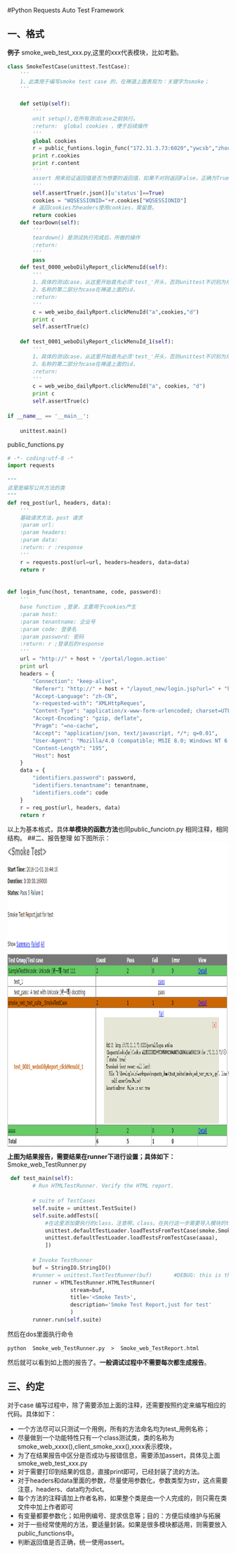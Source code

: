 #Python Requests Auto Test Framework
## 一、格式
**例子**
smoke_web_test_xxx.py,这里的xxx代表模块，比如考勤。
```python
class SmokeTestCase(unittest.TestCase):
    '''
    1、此类用于编写smoke test case 的，在禅道上面表现为：关键字为smoke；
    '''

    def setUp(self):
        '''
        unit setup(),在所有测试case之前执行。
        :return:  global cookies ，便于后续操作
        '''
        global cookies
        r = public_funtions.login_func("172.31.3.73:6020","ywcsb","zhouyong","a111111")
        print r.cookies
        print r.content
        '''
        assert 用来验证返回值是否为想要的返回值，如果不对则返回False，正确为True
        '''
        self.assertTrue(r.json()[u'status']==True)
        cookies = "WQSESSIONID="+r.cookies["WQSESSIONID"]
        # 返回cookies为headers使用cookies，需留意。
        return cookies
    def tearDown(self):
        '''
        teardown() 是测试执行完成后，所做的操作
        :return:
        '''
        pass
    def test_0000_weboDilyReport_clickMenuId(self):
        '''
        1、具体的测试case，从这里开始首先必须'test_'开头，否则unittest不识别为用例，
        2、名称的第二部分为case在禅道上面的id，
        :return:
        '''
        c = web_weibo_dailyRport.clickMenuId("a",cookies,"d")
        print c
        self.assertTrue(c)

    def test_0001_weboDilyReport_clickMenuId_1(self):
        '''
        1、具体的测试case，从这里开始首先必须'test_'开头，否则unittest不识别为用例，
        2、名称的第二部分为case在禅道上面的id，
        :return:
        '''
        c = web_weibo_dailyRport.clickMenuId("a", cookies, "d")
        print c
        self.assertTrue(c)

if __name__ == '__main__':

    unittest.main()

```
public_functions.py
```python
# -*- coding:utf-8 -*
import requests

"""
这里是编写公共方法的类
"""
def req_post(url, headers, data):
    '''
    基础请求方法，post 请求
    :param url:
    :param headers:
    :param data:
    :return: r :response
    '''
    r = requests.post(url=url, headers=headers, data=data)
    return r


def login_func(host, tenantname, code, password):
    '''
    base function ,登录，主要用于cookies产生
    :param host:
    :param tenantname: 企业号
    :param code: 登录名
    :param password: 密码
    :return: r ;登录后的response
    '''
    url = "http://" + host + '/portal/logon.action'
    print url
    headers = {
        "Connection": "keep-alive",
        "Referer": "http://" + host + "/layout_new/login.jsp?url=" + "http://" + host + "/layout_new/login.html",
        "Accept-Language": "zh-CN",
        "x-requested-with": "XMLHttpReques",
        "Content-Type": "application/x-www-form-urlencoded; charset=UTF-8",
        "Accept-Encoding": "gzip, deflate",
        "Pragm": "=no-cache",
        "Accept": "application/json, text/javascript, */*; q=0.01",
        "User-Agent": "Mozilla/4.0 (compatible; MSIE 8.0; Windows NT 6.1; WOW64; Trident/4.0; SLCC2; .NET CLR 2.0.50727; .NET CLR 3.5.30729; .NET CLR 3.0.30729; Media Center PC 6.0; .NET4.0C; .NET4.0E; InfoPath.3)",
        "Content-Length": "195",
        "Host": host
    }
    data = {
        "identifiers.password": password,
        "identifiers.tenantname": tenantname,
        "identifiers.code": code
    }
    r = req_post(url, headers, data)
    return r
```
以上为基本格式，具体**单模块的函数方法**也同public_funciotn.py 相同注释，相同结构。
##二、报告整理
如下图所示：
<img src="pic/requests_framework_1.PNG" alt="GitHub" title="GitHub,Social Coding" width="900" height="700" />
**上图为结果报告，需要结果在runner下进行设置；具体如下：**  
Smoke_web_TestRunner.py
```python
 def test_main(self):
        # Run HTMLTestRunner. Verify the HTML report.

        # suite of TestCases
        self.suite = unittest.TestSuite()
        self.suite.addTests([
            #在这里添加要执行的class，注意啊，class。在执行这一步需要导入模块的testsuite。
            unittest.defaultTestLoader.loadTestsFromTestCase(smoke.SmokeTestCase),
            unittest.defaultTestLoader.loadTestsFromTestCase(aaaa),
            ])

        # Invoke TestRunner
        buf = StringIO.StringIO()
        #runner = unittest.TextTestRunner(buf)       #DEBUG: this is the unittest baseline
        runner = HTMLTestRunner.HTMLTestRunner(
                    stream=buf,
                    title='<Smoke Test>',
                    description='Smoke Test Report,just for test'
                    )
        runner.run(self.suite)
```
然后在dos里面执行命令
```dos
python  Smoke_web_TestRunner.py  >  Smoke_web_TestReport.html
```
然后就可以看到如上图的报告了。**一般调试过程中不需要每次都生成报告**。

## 三、约定
对于case 编写过程中，除了需要添加上面的注释，还需要按照约定来编写相应的代码。具体如下：  
* 一个方法尽可以只测试一个用例，所有的方法命名均为test_用例名称；
* 尽量做到一个功能特性只有一个class测试类，类的名称为smoke_web_xxxx(),client_smoke_xxx(),xxxx表示模块，
* 为了在结果报告中区分是否成功与报错信息，需要添加assert，具体见上面smoke_web_test_xxx.py
* 对于需要打印到结果的信息，直接print即可，已经封装了流的方法。
* 对于headers和data里面的参数，尽量使用参数化，参数类型为str，这点需要注意，headers、data均为dict。
* 每个方法的注释请加上作者名称，如果整个类是由一个人完成的，则只需在类文件中加上作者即可
* 有变量都要参数化；如用例编号、提求信息等；目的：方便后续维护与拓展
* 对于一些经常使用的方法，要适量封装。如果是很多模块都适用，则需要放入public_functions中。
* 判断返回值是否正确，统一使用assert。



